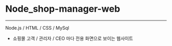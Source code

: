 # Node_shop-manager-web
----
Node.js / HTML / CSS / MySql 

- 쇼핑몰 고객 / 관리자 / CEO 마다 전용 화면으로 보이는 웹사이트
